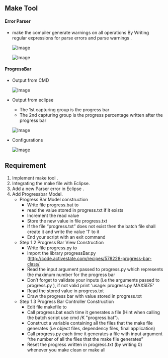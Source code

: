 
## Make Tool

#### Error Parser
- make the compiler generate warnings on all operations By Writing regular expressions
  for parse errors and parse warnings .
  
  ![Image](https://raw.githubusercontent.com/Nada8773/Make-GNU-Project/master/Image/WarningError3.PNG)
  
  ![Image](https://raw.githubusercontent.com/Nada8773/Make-GNU-Project/master/Image/WarningError2.PNG)
  
#### ProgressBar
- Output from CMD

  ![Image](https://raw.githubusercontent.com/Nada8773/Make-GNU-Project/master/Image/m2.PNG)

- Output from eclipse
  - The 1st capturing group is the progress bar
  - The 2nd capturing group is the progress percentage written after the progress bar
  
  ![Image](https://raw.githubusercontent.com/Nada8773/Make-GNU-Project/master/Image/m4.PNG) 

- Configurations 

  ![Image](https://raw.githubusercontent.com/Nada8773/Make-GNU-Project/master/Image/bar.PNG) 


## Requirement
  1.  Implement make tool .
  2.  Integrating the make file with Eclipse.
  3. Add a new Parser error in Eclipse .
  4. Add Progressbar Model.
     - Progress Bar Model construction
       - Write file progress.bat to
       - read the value stored in progress.txt if it exists
       - Increment the read value
       - Store the new value in file progress.txt
       - If the file “progress.txt” does not exist then the batch file shall create it and write the value ‘1’ to it
       - End your script with an exit command
     - Step 1.2 Progress Bar View Construction
       - Write file progress.py to
       - Import the library progressBar.py (http://code.activestate.com/recipes/578228-progress-bar-class/
       - Read the input argument passed to progress.py which represents the maximum number for the progress bar
       - Don’t forget to validate your inputs (i.e the arguments passed to progress.py ), if not valid print 'usage: progress.py MAXSIZE'
       - Read the stored value in progress.txt
       - Draw the progress bar with value stored in progress.txt
     - Step 1.3 Progress Bar Controller Construction
       - Edit file makefile to
       - Call progress.bat each time it generates a file (Hint when calling the batch script use cmd /K "progress.bat").
       - Construct a variable containing all the files that the make file generates (i.e object files, dependency files, final application)
       - Call progress.py each time it generates a file with input argument “the number of all the files that the make file generates”
       - Reset the progress written in progress.txt (by writing 0) whenever you make clean or make all

